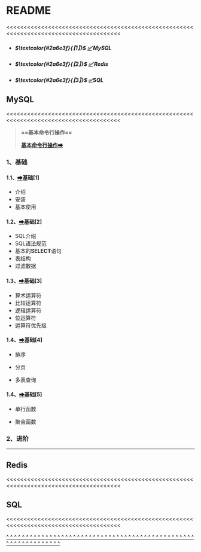 # README

<a id="0"><<<<<<<<<<<<<<<<<<<<<<<<<<<<<<<<<<<<<<<<<<<<<<<<<<<<<<<<<<<<<<<<<<<<<<<<<<<<<<<<<<<<<<<</a>

- ##### $\textcolor{#2a6e3f}{【1】}$ [✅](#1) MySQL

- ##### $\textcolor{#2a6e3f}{【2】}$ [✅](#2) Redis

- ##### $\textcolor{#2a6e3f}{【3】}$ [✅](#3)SQL

## MySQL

<a id="1"><<<<<<<<<<<<<<<<<<<<<<<<<<<<<<<<<<<<<<<<<<<<<<<<<<<<<<<<<<<<<<<<<<<<<<<<<<<<<<<<<<<<<<<</a>

> **==基本命令行操作==**
> 
> **[基本命令行操作➡](./MySQL/order.md)**

### 1、基础

#### 1.1、[➡](./MySQL/basic/basic[1].md)基础[1]

- 介绍
- 安装
- 基本使用

#### 1.2、[➡](./MySQL/basic/basic[2].md)基础[2]

- SQL介绍
- SQL语法规范
- 基本的**SELECT**语句
- 表结构
- 过滤数据

#### 1.3、[➡](./MySQL/basic/basic[3].md)基础[3]

- 算术运算符
- 比较运算符
- 逻辑运算符
- 位运算符
- 运算符优先级

#### 1.4、[➡](./MySQL/basic/basic[4].md)基础[4]

- 排序

- 分页

- 多表查询

#### 1.4、[➡](./MySQL/basic/basic[5].md)基础[5]

- 单行函数

- 聚合函数

### 2、进阶

---

## Redis

<a id="2"><<<<<<<<<<<<<<<<<<<<<<<<<<<<<<<<<<<<<<<<<<<<<<<<<<<<<<<<<<<<<<<<<<<<<<<<<<<<<<<<<<<<<<<</a>

## SQL

<a id="3"><<<<<<<<<<<<<<<<<<<<<<<<<<<<<<<<<<<<<<<<<<<<<<<<<<<<<<<<<<<<<<<<<<<<<<<<<<<<<<<<<<<<<<<</a>

[^ ^ ^ ^ ^ ^ ^ ^ ^ ^ ^ ^ ^ ^ ^ ^ ^ ^ ^ ^ ^ ^ ^ ^ ^ ^ ^ ^ ^ ^ ^ ^ ^ ^ ^ ^ ^ ^ ^ ^ ^ ^ ^ ^ ^ ^ ^ ^ ^ ^ ^ ^ ^ ^ ^ ^ ^ ^ ^ ^ ^ ^ ](#0)
